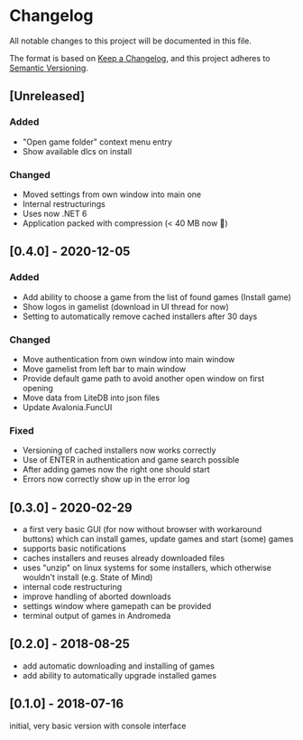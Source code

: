 # Changelog
All notable changes to this project will be documented in this file.

The format is based on [Keep a Changelog](https://keepachangelog.com/en/1.0.0/),
and this project adheres to [Semantic Versioning](https://semver.org/spec/v2.0.0.html).

## [Unreleased]

### Added
-   "Open game folder" context menu entry
-   Show available dlcs on install

### Changed
-   Moved settings from own window into main one
-   Internal restructurings
-   Uses now .NET 6
-   Application packed with compression (< 40 MB now 🎉)

## [0.4.0] - 2020-12-05

### Added
-   Add ability to choose a game from the list of found games (Install game)
-   Show logos in gamelist (download in UI thread for now)
-   Setting to automatically remove cached installers after 30 days

### Changed
-   Move authentication from own window into main window
-   Move gamelist from left bar to main window
-   Provide default game path to avoid another open window on first opening
-   Move data from LiteDB into json files
-   Update Avalonia.FuncUI

### Fixed
-   Versioning of cached installers now works correctly
-   Use of ENTER in authentication and game search possible
-   After adding games now the right one should start
-   Errors now correctly show up in the error log

## [0.3.0] - 2020-02-29

-   a first very basic GUI (for now without browser with workaround buttons) which can install games, update games and start (some) games
-   supports basic notifications
-   caches installers and reuses already downloaded files
-   uses "unzip" on linux systems for some installers, which otherwise wouldn't install (e.g. State of Mind)
-   internal code restructuring
-   improve handling of aborted downloads
-   settings window where gamepath can be provided
-   terminal output of games in Andromeda

## [0.2.0] - 2018-08-25

-   add automatic downloading and installing of games
-   add ability to automatically upgrade installed games

## [0.1.0] - 2018-07-16

initial, very basic version with console interface
